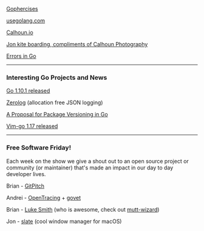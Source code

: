 
[Gophercises](https://gophercises.com/) 

[usegolang.com](https://www.usegolang.com/)

[Calhoun.io](https://www.calhoun.io/)

[Jon kite boarding, compliments of Calhoun Photography](https://www.usegolang.com/images/jon_kiteboarding.png)

[Errors in Go](https://errorsingo.com/)



---

### Interesting Go Projects and News

[Go 1.10.1 released](https://blog.golang.org/go1.10)

[Zerolog](https://github.com/rs/zerolog) (allocation free JSON logging)

[A Proposal for Package Versioning in Go](https://blog.golang.org/versioning-proposal)

[Vim-go 1.17 released](https://github.com/fatih/vim-go/releases/tag/v1.17)




---

### Free Software Friday!

Each week on the show we give a shout out to an open source project or community (or maintainer) that's made an impact in our day to day developer lives.

Brian - [GitPitch](https://gitpitch.com/)

Andrei - [OpenTracing](http://opentracing.io/) + [govet](https://golang.org/cmd/vet/)



Brian - [Luke Smith](https://github.com/LukeSmithxyz) (who is awesome, check out [mutt-wizard](https://github.com/LukeSmithxyz/mutt-wizard))

Jon - [slate](https://github.com/jigish/slate) (cool window manager for macOS)
